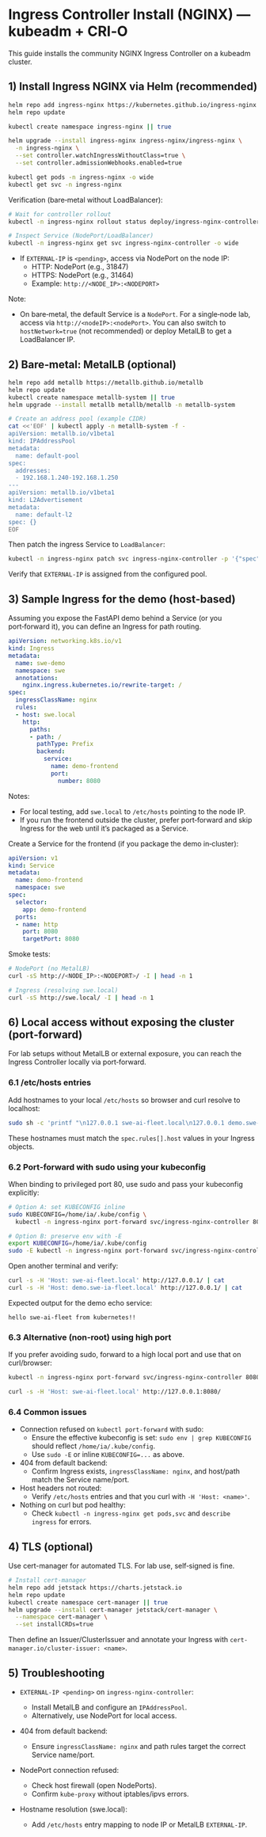 # Ingress Controller Install (NGINX) — kubeadm + CRI‑O

This guide installs the community NGINX Ingress Controller on a kubeadm cluster.

## 1) Install Ingress NGINX via Helm (recommended)

```bash
helm repo add ingress-nginx https://kubernetes.github.io/ingress-nginx
helm repo update

kubectl create namespace ingress-nginx || true

helm upgrade --install ingress-nginx ingress-nginx/ingress-nginx \
  -n ingress-nginx \
  --set controller.watchIngressWithoutClass=true \
  --set controller.admissionWebhooks.enabled=true

kubectl get pods -n ingress-nginx -o wide
kubectl get svc -n ingress-nginx
```

Verification (bare‑metal without LoadBalancer):

```bash
# Wait for controller rollout
kubectl -n ingress-nginx rollout status deploy/ingress-nginx-controller --timeout=300s

# Inspect Service (NodePort/LoadBalancer)
kubectl -n ingress-nginx get svc ingress-nginx-controller -o wide
```

- If `EXTERNAL-IP` is `<pending>`, access via NodePort on the node IP:
  - HTTP: NodePort (e.g., 31847)
  - HTTPS: NodePort (e.g., 31464)
  - Example: `http://<NODE_IP>:<NODEPORT>`

Note:
- On bare‑metal, the default Service is a `NodePort`. For a single‑node lab, access via `http://<nodeIP>:<nodePort>`. You can also switch to `hostNetwork=true` (not recommended) or deploy MetalLB to get a LoadBalancer IP.

## 2) Bare‑metal: MetalLB (optional)

```bash
helm repo add metallb https://metallb.github.io/metallb
helm repo update
kubectl create namespace metallb-system || true
helm upgrade --install metallb metallb/metallb -n metallb-system

# Create an address pool (example CIDR)
cat <<'EOF' | kubectl apply -n metallb-system -f -
apiVersion: metallb.io/v1beta1
kind: IPAddressPool
metadata:
  name: default-pool
spec:
  addresses:
  - 192.168.1.240-192.168.1.250
---
apiVersion: metallb.io/v1beta1
kind: L2Advertisement
metadata:
  name: default-l2
spec: {}
EOF
```

Then patch the ingress Service to `LoadBalancer`:

```bash
kubectl -n ingress-nginx patch svc ingress-nginx-controller -p '{"spec":{"type":"LoadBalancer"}}'
```

Verify that `EXTERNAL-IP` is assigned from the configured pool.

## 3) Sample Ingress for the demo (host‑based)

Assuming you expose the FastAPI demo behind a Service (or you port‑forward it), you can define an Ingress for path routing.

```yaml
apiVersion: networking.k8s.io/v1
kind: Ingress
metadata:
  name: swe-demo
  namespace: swe
  annotations:
    nginx.ingress.kubernetes.io/rewrite-target: /
spec:
  ingressClassName: nginx
  rules:
  - host: swe.local
    http:
      paths:
      - path: /
        pathType: Prefix
        backend:
          service:
            name: demo-frontend
            port:
              number: 8080
```

Notes:
- For local testing, add `swe.local` to `/etc/hosts` pointing to the node IP.
- If you run the frontend outside the cluster, prefer port‑forward and skip Ingress for the web until it’s packaged as a Service.

Create a Service for the frontend (if you package the demo in‑cluster):

```yaml
apiVersion: v1
kind: Service
metadata:
  name: demo-frontend
  namespace: swe
spec:
  selector:
    app: demo-frontend
  ports:
  - name: http
    port: 8080
    targetPort: 8080
```

Smoke tests:

```bash
# NodePort (no MetalLB)
curl -sS http://<NODE_IP>:<NODEPORT>/ -I | head -n 1

# Ingress (resolving swe.local)
curl -sS http://swe.local/ -I | head -n 1
```

## 6) Local access without exposing the cluster (port‑forward)

For lab setups without MetalLB or external exposure, you can reach the Ingress Controller locally via port‑forward.

### 6.1 /etc/hosts entries

Add hostnames to your local `/etc/hosts` so browser and curl resolve to localhost:

```bash
sudo sh -c 'printf "\n127.0.0.1 swe-ai-fleet.local\n127.0.0.1 demo.swe-ia-fleet.local\n" >> /etc/hosts'
```

These hostnames must match the `spec.rules[].host` values in your Ingress objects.

### 6.2 Port‑forward with sudo using your kubeconfig

When binding to privileged port 80, use sudo and pass your kubeconfig explicitly:

```bash
# Option A: set KUBECONFIG inline
sudo KUBECONFIG=/home/ia/.kube/config \
  kubectl -n ingress-nginx port-forward svc/ingress-nginx-controller 80:80

# Option B: preserve env with -E
export KUBECONFIG=/home/ia/.kube/config
sudo -E kubectl -n ingress-nginx port-forward svc/ingress-nginx-controller 80:80
```

Open another terminal and verify:

```bash
curl -s -H 'Host: swe-ai-fleet.local' http://127.0.0.1/ | cat
curl -s -H 'Host: demo.swe-ia-fleet.local' http://127.0.0.1/ | cat
```

Expected output for the demo echo service:

```
hello swe-ai-fleet from kubernetes!!
```

### 6.3 Alternative (non‑root) using high port

If you prefer avoiding sudo, forward to a high local port and use that on curl/browser:

```bash
kubectl -n ingress-nginx port-forward svc/ingress-nginx-controller 8080:80 --address 127.0.0.1

curl -s -H 'Host: swe-ai-fleet.local' http://127.0.0.1:8080/
```

### 6.4 Common issues

- Connection refused on `kubectl port-forward` with sudo:
  - Ensure the effective kubeconfig is set: `sudo env | grep KUBECONFIG` should reflect `/home/ia/.kube/config`.
  - Use `sudo -E` or inline `KUBECONFIG=...` as above.
- 404 from default backend:
  - Confirm Ingress exists, `ingressClassName: nginx`, and host/path match the Service name/port.
- Host headers not routed:
  - Verify `/etc/hosts` entries and that you curl with `-H 'Host: <name>'`.
- Nothing on curl but pod healthy:
  - Check `kubectl -n ingress-nginx get pods,svc` and `describe ingress` for errors.

## 4) TLS (optional)

Use cert-manager for automated TLS. For lab use, self‑signed is fine.

```bash
# Install cert-manager
helm repo add jetstack https://charts.jetstack.io
helm repo update
kubectl create namespace cert-manager || true
helm upgrade --install cert-manager jetstack/cert-manager \
  --namespace cert-manager \
  --set installCRDs=true
```

Then define an Issuer/ClusterIssuer and annotate your Ingress with `cert-manager.io/cluster-issuer: <name>`.

## 5) Troubleshooting

- `EXTERNAL-IP <pending>` on `ingress-nginx-controller`:
  - Install MetalLB and configure an `IPAddressPool`.
  - Alternatively, use NodePort for local access.

- 404 from default backend:
  - Ensure `ingressClassName: nginx` and path rules target the correct Service name/port.

- NodePort connection refused:
  - Check host firewall (open NodePorts).
  - Confirm `kube-proxy` without iptables/ipvs errors.

- Hostname resolution (swe.local):
  - Add `/etc/hosts` entry mapping to node IP or MetalLB `EXTERNAL-IP`.
